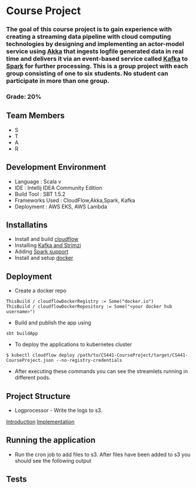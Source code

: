 # Course Project
### The goal of this course project is to gain experience with creating a streaming data pipeline with cloud computing technologies by designing and implementing an actor-model service using [Akka](https://akka.io/) that ingests logfile generated data in real time and delivers it via an event-based service called [Kafka](https://kafka.apache.org/) to [Spark](https://spark.apache.org/) for further processing. This is a group project with each group consisting of one to six students. No student can participate in more than one group.
### Grade: 20%

## Team Members
+ S
+ T
+ A
+ R

## Development Environment
+ Language : Scala v
+ IDE : Intellij IDEA Community Edition 
+ Build Tool : SBT 1.5.2
+ Frameworks Used : CloudFlow,Akka,Spark, Kafka
+ Deployment : AWS EKS, AWS Lambda

## Installatins
+ Install and build [cloudflow](https://cloudflow.io/docs/dev/administration/installing-cloudflow.html)
+ Installing [Kafka and Strimzi](https://cloudflow.io/docs/dev/administration/how-to-install-and-use-strimzi.html)
+ Adding [Spark support](https://cloudflow.io/docs/dev/administration/installing-spark-operator.html)
+ Install and setup [docker](https://docs.docker.com/get-docker/)

## Deployment
+ Create a docker repo
```
ThisBuild / cloudflowDockerRegistry := Some("docker.io")
ThisBuild / cloudflowDockerRepository := Some("<your docker hub username>")
  ```

+ Build and publish the app using 
```
sbt buildApp
```

+ To deploy the applications to kubernetes cluster 
```
$ kubectl cloudflow deploy /path/to/CS441-CourseProject/target/CS441-CourseProject.json --no-registry-credentials
```
+ After executing these commands you can see the streamlets running in different pods.

## Project Structure
+ Logprocessor - Write the logs to s3.


[Introduction](./INTRODUCTION.md)
[Implementation](./IMPLEMENTATION.md)

## Running the application
+ Run the cron job to add files to s3. After files have been added to s3 you should see the following output

## Tests








